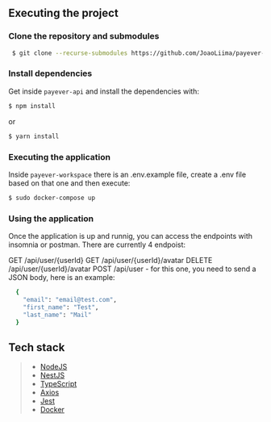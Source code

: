 ## Executing the project

### Clone the repository and submodules

```bash
 $ git clone --recurse-submodules https://github.com/JoaoLiima/payever-workspace.git
```

### Install dependencies

Get inside `payever-api` and install the dependencies with:

```bash
$ npm install
```

or

```bash
$ yarn install
```

### Executing the application

Inside `payever-workspace` there is an .env.example file, create a .env file based on that one and then execute:

```bash
$ sudo docker-compose up
```

### Using the application

Once the application is up and runnig, you can access the endpoints with insomnia or postman. There are currently 4 endpoist:

GET /api/user/{userId}
GET /api/user/{userId}/avatar
DELETE /api/user/{userId}/avatar
POST /api/user - for this one, you need to send a JSON body, here is an example:

```bash
  {
    "email": "email@test.com",
    "first_name": "Test",
    "last_name": "Mail"
  }
```

## Tech stack

> - [NodeJS](https://nodejs.org/en/)
> - [NestJS](https://nestjs.com/)
> - [TypeScript](https://www.typescriptlang.org/)
> - [Axios](https://axios-http.com/ptbr/docs/intro)
> - [Jest](https://jestjs.io/)
> - [Docker](https://www.docker.com/)
